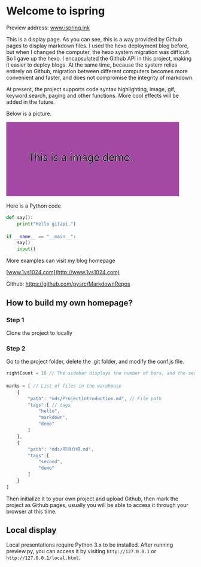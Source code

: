 # Welcome to ispring

Preview address: www.ispring.ink

This is a display page. As you can see, this is a way provided by Github pages to display markdown files. I used the hexo deployment blog before, but when I changed the computer, the hexo system migration was difficult. So I gave up the hexo. I encapsulated the Github API in this project, making it easier to deploy blogs. At the same time, because the system relies entirely on Github, migration between different computers becomes more convenient and faster, and does not compromise the integrity of markdown.

At present, the project supports code syntax highlighting, image, gif, keyword search, paging and other functions. More cool effects will be added in the future.

Below is a picture.

![](ProjectIntroduction/hello.png)

Here is a Python code

```python
def say():
    print("Hello gitapi.")

if __name__ == "__main__":
    say()
    input()

```

More examples can visit my blog homepage

[www.1vs1024.com](http://www.1vs1024.com)

Github: https://github.com/pysrc/MarkdownRepos

## How to build my own homepage?

### Step 1

Clone the project to locally

### Step 2

Go to the project folder, delete the .git folder, and modify the conf.js file.

```js
rightCount = 10 // The sidebar displays the number of bars, and the search is not subject to this restriction.

marks = [ // List of files in the warehouse
	{
		"path": "mds/ProjectIntroduction.md", // File path
		"tags":[ // tags
			"hello",
			"markdown",
			"demo"
		]
	},
	{
		"path": "mds/项目介绍.md",
		"tags":[
			"second",
			"demo"
		]
	}
]

```

Then initialize it to your own project and upload Github, then mark the project as Github pages, usually you will be able to access it through your browser at this time.

## Local display

Local presentations require Python 3.x to be installed. After running preview.py, you can access it by visiting `http://127.0.0.1` or `http://127.0.0.1/local.html`.